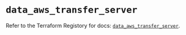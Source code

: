 # `data_aws_transfer_server`

Refer to the Terraform Registory for docs: [`data_aws_transfer_server`](https://registry.terraform.io/providers/hashicorp/aws/4.63.0/docs/data-sources/transfer_server).

